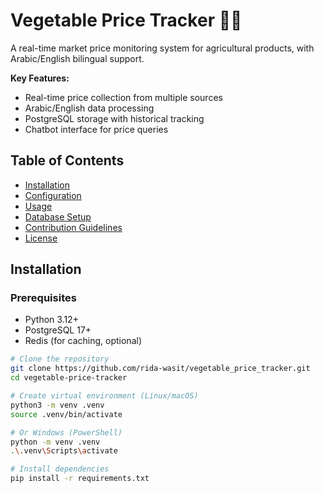 # Vegetable Price Tracker 🥕🍅

A real-time market price monitoring system for agricultural products, with Arabic/English bilingual support.

**Key Features:**
- Real-time price collection from multiple sources
- Arabic/English data processing
- PostgreSQL storage with historical tracking
- Chatbot interface for price queries

## Table of Contents
- [Installation](#installation)
- [Configuration](#configuration)
- [Usage](#usage)
- [Database Setup](#database-setup) 
- [Contribution Guidelines](#contribution-guidelines)
- [License](#license) 

## Installation

### Prerequisites
- Python 3.12+
- PostgreSQL 17+
- Redis (for caching, optional)

```bash
# Clone the repository
git clone https://github.com/rida-wasit/vegetable_price_tracker.git
cd vegetable-price-tracker

# Create virtual environment (Linux/macOS)
python3 -m venv .venv
source .venv/bin/activate

# Or Windows (PowerShell)
python -m venv .venv
.\.venv\Scripts\activate

# Install dependencies
pip install -r requirements.txt
